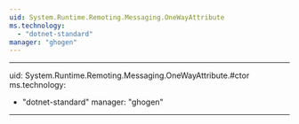 ```yaml
---
uid: System.Runtime.Remoting.Messaging.OneWayAttribute
ms.technology: 
  - "dotnet-standard"
manager: "ghogen"
---
```


---
uid: System.Runtime.Remoting.Messaging.OneWayAttribute.#ctor
ms.technology: 
  - "dotnet-standard"
manager: "ghogen"
---
